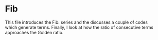 # Fib
This file introduces the Fib. series and the discusses a couple of codes which generate terms. Finally, I look at how the ratio of consecutive terms approaches the Golden ratio.
